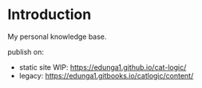 # Introduction

My personal knowledge base.

publish on:
* static site WIP: https://edunga1.github.io/cat-logic/
* legacy: https://edunga1.gitbooks.io/catlogic/content/
